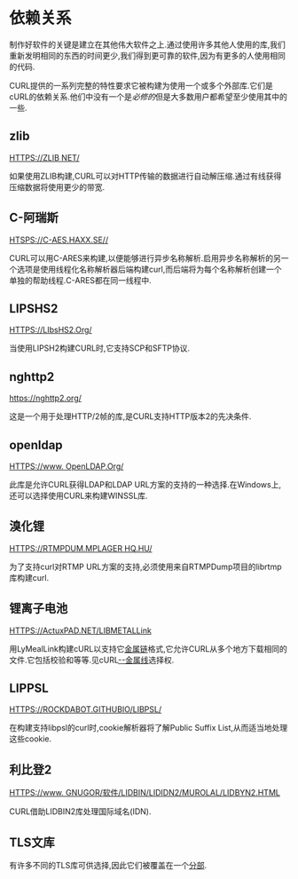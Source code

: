 
# 依赖关系

制作好软件的关键是建立在其他伟大软件之上.通过使用许多其他人使用的库,我们重新发明相同的东西的时间更少,我们得到更可靠的软件,因为有更多的人使用相同的代码.

CURL提供的一系列完整的特性要求它被构建为使用一个或多个外部库.它们是cURL的依赖关系.他们中没有一个是*必修的*但是大多数用户都希望至少使用其中的一些.

## zlib

[HTTPS://ZLIB NET/](https://zlib.net/)

如果使用ZLIB构建,CURL可以对HTTP传输的数据进行自动解压缩.通过有线获得压缩数据将使用更少的带宽.

## C-阿瑞斯

[HTSPS://C-AES.HAXX.SE//](https://c-ares.haxx.se/)

CURL可以用C-ARES来构建,以便能够进行异步名称解析.启用异步名称解析的另一个选项是使用线程化名称解析器后端构建curl,而后端将为每个名称解析创建一个单独的帮助线程.C-ARES都在同一线程中.

## LIPSHS2

[HTTPS://LIbsHS2.Org/](https://libssh2.org/)

当使用LIPSH2构建CURL时,它支持SCP和SFTP协议.

## nghttp2

<https://nghttp2.org/>

这是一个用于处理HTTP/2帧的库,是CURL支持HTTP版本2的先决条件.

## openldap

[HTTPS://www. OpenLDAP.Org/](https://www.openldap.org/)

此库是允许CURL获得LDAP和LDAP URL方案的支持的一种选择.在Windows上,还可以选择使用CURL来构建WINSSL库.

## 溴化锂

[HTTPS://RTMPDUM.MPLAGER HQ.HU/](https://rtmpdump.mplayerhq.hu/)

为了支持curl对RTMP URL方案的支持,必须使用来自RTMPDump项目的librtmp库构建curl.

## 锂离子电池

[HTTPS://ActuxPAD.NET/LIBMETALLink](https://launchpad.net/libmetalink)

用LyMealLink构建cURL以支持它[金属链](https://www.metalinker.org/)格式,它允许CURL从多个地方下载相同的文件.它包括校验和等等.见cURL[--金属线](https://curl.haxx.se/docs/manpage.html#--metalink)选择权.

## LIPPSL

[HTTPS://ROCKDABOT.GITHUBIO/LIBPSL/](https://rockdaboot.github.io/libpsl/)

在构建支持libpsl的curl时,cookie解析器将了解Public Suffix List,从而适当地处理这些cookie.

## 利比登2

[HTTPS://www. GNUGOR/软件/LIDBIN/LIDIDN2/MUROLAL/LIDBYN2.HTML](https://www.gnu.org/software/libidn/libidn2/manual/libidn2.html)

CURL借助LIDBIN2库处理国际域名(IDN).

## TLS文库

有许多不同的TLS库可供选择,因此它们被覆盖在一个[分部](building-tls.md).
